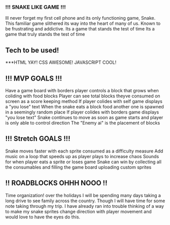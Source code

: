 ### !!! SNAKE LIKE GAME !!!
Ill never forget my first cell phone and its only functioning game, Snake. 
This familiar game slithered its way into the heart of many of us. Known to be frustrating and addictive. Its a game that stands the test of time
Its a game that truly stands the test of time

## Tech to be used!
***HTML YAY!
CSS AWESOME!
JAVASCRIPT COOL!

## !!! MVP GOALS !!!
Have a game board with borders
player controls a block that grows when coliding with food blocks
Player can see total blocks theyve consumed on screen as a score keeping method
If player colides with self game displays a "you lose" text
When the snake eats a block food another one is spawned in a seemingly random place
If player colides with borders game displays "you lose text"
Snake continues to move as soon as game starts and player is only able to control direction
The "Enemy ai" is the placement of blocks

## !!! Stretch GOALS !!!
Snake moves faster with each sprite consumed as a difficulty measure
Add music on a loop that speeds up as player plays to increase chaos
Sounds for when player eats a sprite or loses game
Snake can win by collecting all the consumables and filling the game board
uploading custom sprites



## !! ROADBLOCKS OHHH NOOO !!
Time organization! over the holidays I will be spending many days taking a long drive to see family across the country. Though I will have time for some note taking through my trip.
I have already ran into trouble thinking of a way to make my snake sprites change direction with player movement and would love to have the eyes do this.

